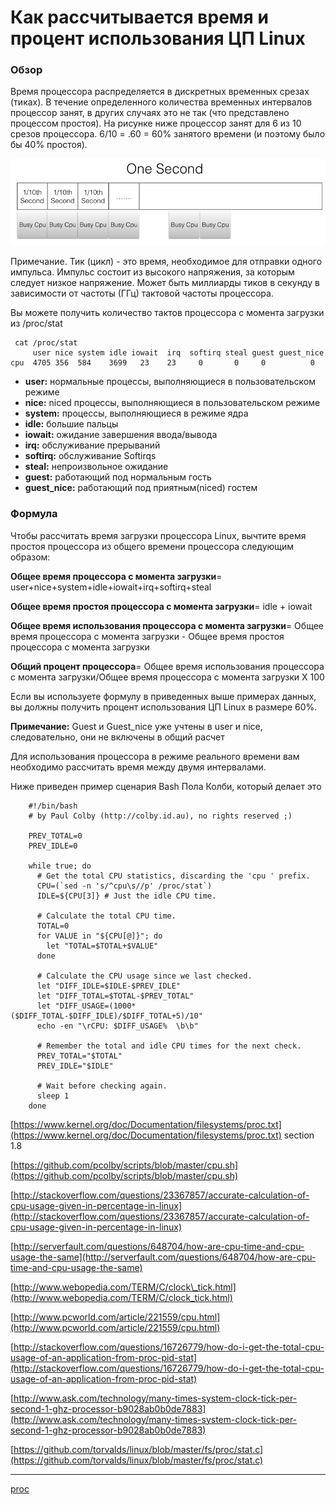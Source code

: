 # Как рассчитывается время и процент использования ЦП Linux

### Обзор

Время процессора распределяется в дискретных временных срезах (тиках). В течение определенного количества временных интервалов процессор занят, в других случаях это не так (что представлено процессом простоя). На рисунке ниже процессор занят для 6 из 10 срезов процессора. 6/10 = .60 = 60% занятого времени (и поэтому было бы 40% простоя).

![](/images/3b036987b148a55b2e46e60aa3364470)

Примечание. Тик (цикл) - это время, необходимое для отправки одного импульса. Импульс состоит из высокого напряжения, за которым следует низкое напряжение. Может быть миллиарды тиков в секунду в зависимости от частоты (ГГц) тактовой частоты процессора.

Вы можете получить количество тактов процессора с момента загрузки из /proc/stat

```
 cat /proc/stat
     user nice system idle iowait  irq  softirq steal guest guest_nice
cpu  4705 356  584    3699   23    23     0       0     0          0

```

*   **user:** нормальные процессы, выполняющиеся в пользовательском режиме
*   **nice:** niced процессы, выполняющиеся в пользовательском режиме
*   **system:** процессы, выполняющиеся в режиме ядра
*   **idle:** большие пальцы
*   **iowait:** ожидание завершения ввода/вывода
*   **irq:** обслуживание прерываний
*   **softirq:** обслуживание Softirqs
*   **steal:** непроизвольное ожидание
*   **guest:** работающий под нормальным гость
*   **guest\_nice:** работающий под приятным(niced) гостем

###  Формула

Чтобы рассчитать время загрузки процессора Linux, вычтите время простоя процессора из общего времени процессора следующим образом:

**Общее время процессора с момента загрузки**\= user+nice+system+idle+iowait+irq+softirq+steal

**Общее время простоя процессора с момента загрузки**\= idle + iowait

**Общее время использования процессора с момента загрузки**\= Общее время процессора с момента загрузки - Общее время простоя процессора с момента загрузки

**Общий процент процессора**\= Общее время использования процессора с момента загрузки/Общее время процессора с момента загрузки X 100

Если вы используете формулу в приведенных выше примерах данных, вы должны получить процент использования ЦП Linux в размере 60%.

**Примечание:** Guest и Guest_nice уже учтены в user и nice, следовательно, они не включены в общий расчет

Для использования процессора в режиме реального времени вам необходимо рассчитать время между двумя интервалами.

Ниже приведен пример сценария Bash Пола Колби, который делает это

```
    #!/bin/bash
    # by Paul Colby (http://colby.id.au), no rights reserved ;)

    PREV_TOTAL=0
    PREV_IDLE=0

    while true; do
      # Get the total CPU statistics, discarding the 'cpu ' prefix.
      CPU=(`sed -n 's/^cpu\s//p' /proc/stat`)
      IDLE=${CPU[3]} # Just the idle CPU time.

      # Calculate the total CPU time.
      TOTAL=0
      for VALUE in "${CPU[@]}"; do
        let "TOTAL=$TOTAL+$VALUE"
      done

      # Calculate the CPU usage since we last checked.
      let "DIFF_IDLE=$IDLE-$PREV_IDLE"
      let "DIFF_TOTAL=$TOTAL-$PREV_TOTAL"
      let "DIFF_USAGE=(1000*($DIFF_TOTAL-$DIFF_IDLE)/$DIFF_TOTAL+5)/10"
      echo -en "\rCPU: $DIFF_USAGE%  \b\b"

      # Remember the total and idle CPU times for the next check.
      PREV_TOTAL="$TOTAL"
      PREV_IDLE="$IDLE"

      # Wait before checking again.
      sleep 1
    done

```

[https://www.kernel.org/doc/Documentation/filesystems/proc.txt](https://www.kernel.org/doc/Documentation/filesystems/proc.txt) section 1.8

[https://github.com/pcolby/scripts/blob/master/cpu.sh](https://github.com/pcolby/scripts/blob/master/cpu.sh)

[http://stackoverflow.com/questions/23367857/accurate-calculation-of-cpu-usage-given-in-percentage-in-linux](http://stackoverflow.com/questions/23367857/accurate-calculation-of-cpu-usage-given-in-percentage-in-linux)

[http://serverfault.com/questions/648704/how-are-cpu-time-and-cpu-usage-the-same](http://serverfault.com/questions/648704/how-are-cpu-time-and-cpu-usage-the-same)

[http://www.webopedia.com/TERM/C/clock\_tick.html](http://www.webopedia.com/TERM/C/clock_tick.html)

[http://www.pcworld.com/article/221559/cpu.html](http://www.pcworld.com/article/221559/cpu.html)

[http://stackoverflow.com/questions/16726779/how-do-i-get-the-total-cpu-usage-of-an-application-from-proc-pid-stat](http://stackoverflow.com/questions/16726779/how-do-i-get-the-total-cpu-usage-of-an-application-from-proc-pid-stat)

[http://www.ask.com/technology/many-times-system-clock-tick-per-second-1-ghz-processor-b9028ab0b0de7883](http://www.ask.com/technology/many-times-system-clock-tick-per-second-1-ghz-processor-b9028ab0b0de7883)

[https://github.com/torvalds/linux/blob/master/fs/proc/stat.c](https://github.com/torvalds/linux/blob/master/fs/proc/stat.c)

**********
[proc](/tags/proc.md)
